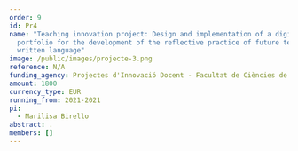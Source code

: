 ```yaml
---
order: 9
id: Pr4
name: "Teaching innovation project: Design and implementation of a digital
  portfolio for the development of the reflective practice of future teachers on
  written language"
image: /public/images/projecte-3.png
reference: N/A
funding_agency: Projectes d'Innovació Docent - Facultat de Ciències de l'Educació, UAB
amount: 1800
currency_type: EUR
running_from: 2021-2021
pi:
  - Marilisa Birello
abstract: .
members: []
---
```

